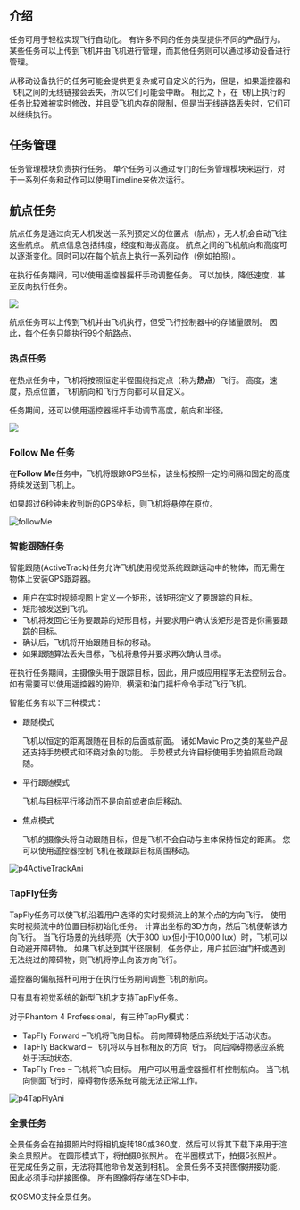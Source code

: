 ## 介绍

任务可用于轻松实现飞行自动化。 有许多不同的任务类型提供不同的产品行为。 某些任务可以上传到飞机并由飞机进行管理，而其他任务则可以通过移动设备进行管理。

从移动设备执行的任务可能会提供更复杂或可自定义的行为，但是，如果遥控器和飞机之间的无线链接会丢失，所以它们可能会中断。 相比之下，在飞机上执行的任务比较难被实时修改，并且受飞机内存的限制，但是当无线链路丢失时，它们可以继续执行。

## 任务管理

任务管理模块负责执行任务。 单个任务可以通过专门的任务管理模块来运行，对于一系列任务和动作可以使用Timeline来依次运行。

## 航点任务

航点任务是通过向无人机发送一系列预定义的位置点（航点），无人机会自动飞往这些航点。 航点信息包括纬度，经度和海拔高度。 航点之间的飞机航向和高度可以逐渐变化。同时可以在每个航点上执行一系列动作（例如拍照）。

在执行任务期间，可以使用遥控器摇杆手动调整任务。 可以加快，降低速度，甚至反向执行任务。

![](https://terra-1-g.djicdn.com/84f990b0bbd145e6a3930de0c55d3b2b/admin/doc/ff79658d-a19e-429b-b321-202b45ffa58e.gif)

航点任务可以上传到飞机并由飞机执行，但受飞行控制器中的存储量限制。 因此，每个任务只能执行99个航路点。

### 热点任务

在热点任务中，飞机将按照恒定半径围绕指定点（称为**热点**）飞行。 高度，速度，热点位置，飞机航向和飞行方向都可以自定义。

任务期间，还可以使用遥控器摇杆手动调节高度，航向和半径。

![](https://terra-1-g.djicdn.com/84f990b0bbd145e6a3930de0c55d3b2b/admin/doc/15ec4925-207b-47c9-93bd-3626160a029a.gif)

### Follow Me 任务

在**Follow Me**任务中，飞机将跟踪GPS坐标，该坐标按照一定的间隔和固定的高度持续发送到飞机上。

如果超过6秒钟未收到新的GPS坐标，则飞机将悬停在原位。

![followMe](https://terra-1-g.djicdn.com/84f990b0bbd145e6a3930de0c55d3b2b/admin/doc/a628a08f-6bd2-49b7-b967-2de843a5df8d.gif)

### 智能跟随任务

智能跟随(ActiveTrack)任务允许飞机使用视觉系统跟踪运动中的物体，而无需在物体上安装GPS跟踪器。

* 用户在实时视频视图上定义一个矩形，该矩形定义了要跟踪的目标。
* 矩形被发送到飞机。
* 飞机将发回它任务要跟踪的矩形目标，并要求用户确认该矩形是否是你需要跟踪的目标。
* 确认后，飞机将开始跟随目标的移动。
* 如果跟随算法丢失目标，飞机将悬停并要求再次确认目标。

在执行任务期间，主摄像头用于跟踪目标，因此，用户或应用程序无法控制云台。 如有需要可以使用遥控器的俯仰，横滚和油门摇杆命令手动飞行飞机。

智能任务有以下三种模式：

- 跟随模式

  飞机以恒定的距离跟随在目标的后面或前面。 诸如Mavic Pro之类的某些产品还支持手势模式和环绕对象的功能。 手势模式允许目标使用手势拍照启动跟随。
  
- 平行跟随模式

  飞机与目标平行移动而不是向前或者向后移动。

- 焦点模式

  飞机的摄像头将自动跟随目标，但是飞机不会自动与主体保持恒定的距离。 您可以使用遥控器控制飞机在被跟踪目标周围移动。

![p4ActiveTrackAni](https://terra-1-g.djicdn.com/84f990b0bbd145e6a3930de0c55d3b2b/admin/doc/6f73e5b0-3cbe-4cda-9476-73fd36805f58.gif)

### TapFly任务

TapFly任务可以使飞机沿着用户选择的实时视频流上的某个点的方向飞行。 使用实时视频流中的位置目标初始化任务。 计算出坐标的3D方向，然后飞机便朝该方向飞行。 当飞行场景的光线明亮（大于300 lux但小于10,000 lux）时，飞机可以自动避开障碍物。 如果飞机达到其半径限制，任务停止，用户拉回油门杆或遇到无法绕过的障碍物，则飞机将停止向该方向飞行。

遥控器的偏航摇杆可用于在执行任务期间调整飞机的航向。

只有具有视觉系统的新型飞机才支持TapFly任务。

对于Phantom 4 Professional，有三种TapFly模式：

- TapFly Forward –飞机将飞向目标。 前向障碍物感应系统处于活动状态。
- TapFly Backward – 飞机将以与目标相反的方向飞行。 向后障碍物感应系统处于活动状态。
- TapFly Free – 飞机将飞向目标。 用户可以用遥控器摇杆杆控制航向。 当飞机向侧面飞行时，障碍物传感系统可能无法正常工作。

![p4TapFlyAni](https://terra-1-g.djicdn.com/84f990b0bbd145e6a3930de0c55d3b2b/admin/doc/05f949b4-2d57-4850-9d17-0e92312ca200.gif)

### 全景任务

全景任务会在拍摄照片时将相机旋转180或360度，然后可以将其下载下来用于渲染全景照片。 在圆形模式下，将拍摄8张照片。 在半圈模式下，拍摄5张照片。 在完成任务之前，无法将其他命令发送到相机。 全景任务不支持图像拼接功能，因此必须手动拼接图像。 所有图像将存储在SD卡中。

仅OSMO支持全景任务。
